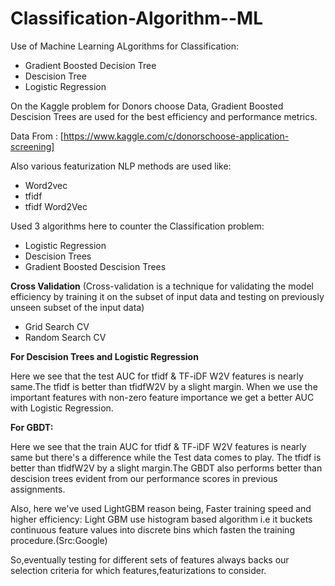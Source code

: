 # Classification-Algorithm--ML
Use of Machine Learning ALgorithms for Classification:

- Gradient Boosted Decision Tree
- Descision Tree
- Logistic Regression


On the Kaggle problem for Donors choose Data, Gradient Boosted Descision Trees are used for the best efficiency and performance metrics.


Data From : [https://www.kaggle.com/c/donorschoose-application-screening]


Also various featurization NLP methods are used like:

- Word2vec
- tfidf
- tfidf Word2Vec

Used 3 algorithms here to counter the Classification problem:

- Logistic Regression
- Descision Trees
- Gradient Boosted Descision Trees

**Cross Validation**
(Cross-validation is a technique for validating the model efficiency by training it on the subset of input data and testing on previously unseen subset of the input data)

- Grid Search CV
- Random Search CV


**For Descision Trees and Logistic Regression**

Here we see that the test AUC for tfidf & TF-iDF W2V features is nearly same.The tfidf is better than tfidfW2V by a slight margin. When we use the important features with non-zero feature importance we get a better AUC with Logistic Regression.

**For GBDT:**

Here we see that the train AUC for tfidf & TF-iDF W2V features is nearly same but there's a difference while the Test data comes to play. The tfidf is better than tfidfW2V by a slight margin.The GBDT also performs better than descision trees evident from our performance scores in previous assignments.

Also, here we've used LightGBM reason being, Faster training speed and higher efficiency: Light GBM use histogram based algorithm i.e it buckets continuous feature values into discrete bins which fasten the training procedure.(Src:Google)

So,eventually testing for different sets of features always backs our selection criteria for which features,featurizations to consider.
